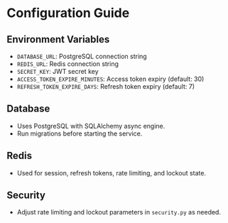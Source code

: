 # Configuration Guide

## Environment Variables
- `DATABASE_URL`: PostgreSQL connection string
- `REDIS_URL`: Redis connection string
- `SECRET_KEY`: JWT secret key
- `ACCESS_TOKEN_EXPIRE_MINUTES`: Access token expiry (default: 30)
- `REFRESH_TOKEN_EXPIRE_DAYS`: Refresh token expiry (default: 7)

## Database
- Uses PostgreSQL with SQLAlchemy async engine.
- Run migrations before starting the service.

## Redis
- Used for session, refresh tokens, rate limiting, and lockout state.

## Security
- Adjust rate limiting and lockout parameters in `security.py` as needed. 